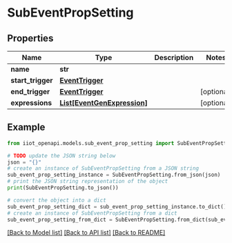# SubEventPropSetting


## Properties

Name | Type | Description | Notes
------------ | ------------- | ------------- | -------------
**name** | **str** |  | 
**start_trigger** | [**EventTrigger**](EventTrigger.md) |  | 
**end_trigger** | [**EventTrigger**](EventTrigger.md) |  | [optional] 
**expressions** | [**List[EventGenExpression]**](EventGenExpression.md) |  | [optional] 

## Example

```python
from iiot_openapi.models.sub_event_prop_setting import SubEventPropSetting

# TODO update the JSON string below
json = "{}"
# create an instance of SubEventPropSetting from a JSON string
sub_event_prop_setting_instance = SubEventPropSetting.from_json(json)
# print the JSON string representation of the object
print(SubEventPropSetting.to_json())

# convert the object into a dict
sub_event_prop_setting_dict = sub_event_prop_setting_instance.to_dict()
# create an instance of SubEventPropSetting from a dict
sub_event_prop_setting_from_dict = SubEventPropSetting.from_dict(sub_event_prop_setting_dict)
```
[[Back to Model list]](../README.md#documentation-for-models) [[Back to API list]](../README.md#documentation-for-api-endpoints) [[Back to README]](../README.md)


